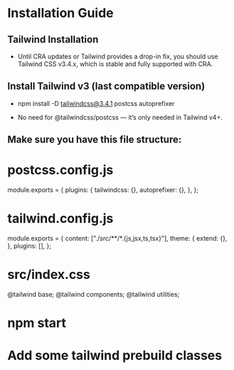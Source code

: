 # Installation Guide

## Tailwind Installation
- Until CRA updates or Tailwind provides a drop-in fix, you should use Tailwind CSS v3.4.x, which is stable and fully supported with CRA.

## Install Tailwind v3 (last compatible version)

- npm install -D tailwindcss@3.4.1 postcss autoprefixer

- No need for @tailwindcss/postcss — it’s only needed in Tailwind v4+.

## Make sure you have this file structure:

# postcss.config.js

module.exports = {
  plugins: {
    tailwindcss: {},
    autoprefixer: {},
  },
};

# tailwind.config.js

module.exports = {
  content: ["./src/**/*.{js,jsx,ts,tsx}"],
  theme: {
    extend: {},
  },
  plugins: [],
};

# src/index.css

@tailwind base;
@tailwind components;
@tailwind utilities;

# npm start

# Add some tailwind prebuild classes